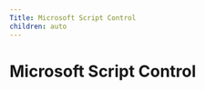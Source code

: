 ```yaml
---
Title: Microsoft Script Control
children: auto
---
```



Microsoft Script Control
========================
